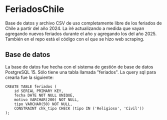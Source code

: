 # FeriadosChile
Base de datos y archivo CSV de uso completamente libre de los feriados de Chile 
a partir del año 2024.
La iré actualizando a medida que vayan agregando nuevos feriados durante el año
y agregando los del año 2025. También en el repo está el código con el que se
hizo web scraping.

## Base de datos
La base de datos fue hecha con el sistema de gestión de base de datos PostgreSQL 15.
Sólo tiene una tabla llamada "feriados".
La query sql para crearla fue la siguiente:

```
CREATE TABLE feriados (
    id SERIAL PRIMARY KEY,
    fecha DATE NOT NULL UNIQUE,
    motivo VARCHAR(200) NOT NULL,
    tipo VARCHAR(50) NOT NULL,
    CONSTRAINT chk_tipo CHECK (tipo IN ('Religioso', 'Civil'))
);
```


